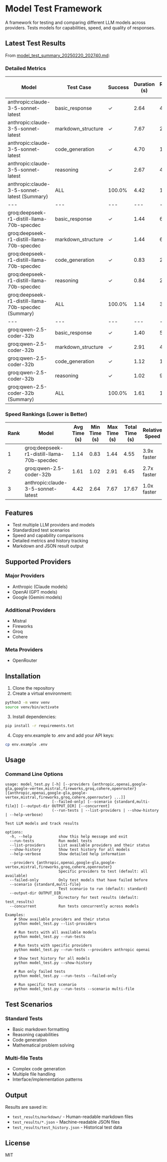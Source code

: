 # Model Test Framework

A framework for testing and comparing different LLM models across providers. Tests models for capabilities, speed, and quality of responses.

## Latest Test Results

From [model_test_summary_20250220_202740.md](test_results/markdown/model_test_summary_20250220_202740.md):

### Detailed Metrics

| Model | Test Case | Success | Duration (s) | Response Length | Has Headers | Has Lists | Has Code Blocks |
|---|---|---|---|---|---|---|---|
| anthropic:claude-3-5-sonnet-latest | basic_response | ✓ | 2.64 | 400 | ✗ | ✓ | ✗ |
| anthropic:claude-3-5-sonnet-latest | markdown_structure | ✓ | 7.67 | 2093 | ✓ | ✓ | ✓ |
| anthropic:claude-3-5-sonnet-latest | code_generation | ✓ | 4.70 | 1078 | ✓ | ✓ | ✓ |
| anthropic:claude-3-5-sonnet-latest | reasoning | ✓ | 2.67 | 475 | ✓ | ✓ | ✗ |
| anthropic:claude-3-5-sonnet-latest (Summary) | ALL | 100.0% | 4.42 | 1012 | - | - | - |
|---|---|---|---|---|---|---|---|
| groq:deepseek-r1-distill-llama-70b-specdec | basic_response | ✓ | 1.44 | 657 | ✗ | ✓ | ✗ |
| groq:deepseek-r1-distill-llama-70b-specdec | markdown_structure | ✓ | 1.44 | 6592 | ✓ | ✓ | ✓ |
| groq:deepseek-r1-distill-llama-70b-specdec | code_generation | ✓ | 0.83 | 2460 | ✓ | ✓ | ✓ |
| groq:deepseek-r1-distill-llama-70b-specdec | reasoning | ✓ | 0.84 | 2356 | ✓ | ✓ | ✗ |
| groq:deepseek-r1-distill-llama-70b-specdec (Summary) | ALL | 100.0% | 1.14 | 3016 | - | - | - |
|---|---|---|---|---|---|---|---|
| groq:qwen-2.5-coder-32b | basic_response | ✓ | 1.40 | 590 | ✓ | ✓ | ✓ |
| groq:qwen-2.5-coder-32b | markdown_structure | ✓ | 2.91 | 4496 | ✓ | ✓ | ✓ |
| groq:qwen-2.5-coder-32b | code_generation | ✓ | 1.12 | 1214 | ✓ | ✓ | ✓ |
| groq:qwen-2.5-coder-32b | reasoning | ✓ | 1.02 | 903 | ✓ | ✓ | ✗ |
| groq:qwen-2.5-coder-32b (Summary) | ALL | 100.0% | 1.61 | 1801 | - | - | - |

### Speed Rankings (Lower is Better)

| Rank | Model | Avg Time (s) | Min Time (s) | Max Time (s) | Total Time (s) | Relative Speed |
|---|---|---|---|---|---|---|
| 1 | groq:deepseek-r1-distill-llama-70b-specdec | 1.14 | 0.83 | 1.44 | 4.55 | 3.9x faster |
| 2 | groq:qwen-2.5-coder-32b | 1.61 | 1.02 | 2.91 | 6.45 | 2.7x faster |
| 3 | anthropic:claude-3-5-sonnet-latest | 4.42 | 2.64 | 7.67 | 17.67 | 1.0x faster |

## Features

- Test multiple LLM providers and models
- Standardized test scenarios
- Speed and capability comparisons
- Detailed metrics and history tracking
- Markdown and JSON result output

## Supported Providers

### Major Providers
- Anthropic (Claude models)
- OpenAI (GPT models)
- Google (Gemini models)

### Additional Providers
- Mistral
- Fireworks
- Groq
- Cohere

### Meta Providers
- OpenRouter

## Installation

1. Clone the repository
2. Create a virtual environment:
```bash
python3 -m venv venv
source venv/bin/activate
```

3. Install dependencies:
```bash
pip install -r requirements.txt
```

4. Copy env.example to .env and add your API keys:
```bash
cp env.example .env
```

## Usage

### Command Line Options
```
usage: model_test.py [-h] [--providers {anthropic,openai,google-gla,google-vertex,mistral,fireworks,groq,cohere,openrouter} [{anthropic,openai,google-gla,google-vertex,mistral,fireworks,groq,cohere,openrouter} ...]]
                     [--failed-only] [--scenario {standard,multi-file}] [--output-dir OUTPUT_DIR] [--concurrent]
                     (--run-tests | --list-providers | --show-history | --help-verbose)

Test LLM models and track results

options:
  -h, --help            show this help message and exit
  --run-tests           Run model tests
  --list-providers      List available providers and their status
  --show-history        Show test history for all models
  --help-verbose        Show detailed help information

  --providers {anthropic,openai,google-gla,google-vertex,mistral,fireworks,groq,cohere,openrouter}
                        Specific providers to test (default: all available)
  --failed-only         Only test models that have failed before
  --scenario {standard,multi-file}
                        Test scenario to run (default: standard)
  --output-dir OUTPUT_DIR
                        Directory for test results (default: test_results)
  --concurrent          Run tests concurrently across models

Examples:
    # Show available providers and their status
    python model_test.py --list-providers
    
    # Run tests with all available models
    python model_test.py --run-tests
    
    # Run tests with specific providers
    python model_test.py --run-tests --providers anthropic openai
    
    # Show test history for all models
    python model_test.py --show-history
    
    # Run only failed tests
    python model_test.py --run-tests --failed-only
    
    # Run specific test scenario
    python model_test.py --run-tests --scenario multi-file
```

## Test Scenarios

### Standard Tests
- Basic markdown formatting
- Reasoning capabilities
- Code generation
- Mathematical problem solving

### Multi-file Tests
- Complex code generation
- Multiple file handling
- Interface/implementation patterns

## Output

Results are saved in:
- `test_results/markdown/` - Human-readable markdown files
- `test_results/*.json` - Machine-readable JSON files
- `test_results/test_history.json` - Historical test data

## License

MIT